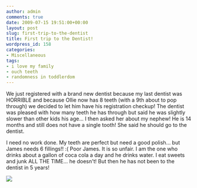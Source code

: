 ```yaml
---
author: admin
comments: true
date: 2009-07-15 19:51:00+00:00
layout: post
slug: first-trip-to-the-dentist
title: First trip to the Dentist!
wordpress_id: 158
categories:
- Miscellaneous
tags:
- i love my family
- ouch teeth
- randomness in toddlerdom
---
```


  


We just registered with a brand new dentist because my last dentist was HORRIBLE and because Ollie now has 8 teeth (with a 9th about to pop through) we decided to let him have his registration checkup!  The dentist was pleased with how many teeth he has through but said he was slightly slower than other kids his age... I then asked her about my nephew!  He is 14 months and still does not have a single tooth!  She said he should go to the dentist.  
  
I need no work done.  My teeth are perfect but need a good polish... but James needs 6 fillings!! :(  Poor James.  It is so unfair.  I am the one who drinks about a gallon of coca cola a day and he drinks water.  I eat sweets and junk ALL THE TIME... he doesn't!  But then he has not been to the dentist in 5 years!

![](https://blogger.googleusercontent.com/tracker/251139911615938991-2047618686328105442?l=www.outmumbered.com)
